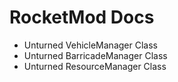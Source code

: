 # RocketMod Docs
- Unturned VehicleManager Class
- Unturned BarricadeManager Class
- Unturned ResourceManager Class

